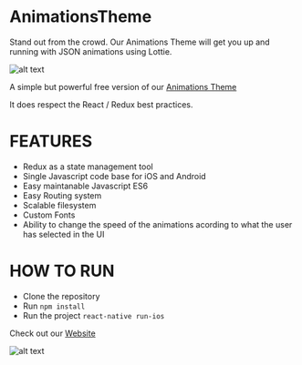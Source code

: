 # AnimationsTheme
Stand out from the crowd.
Our Animations Theme will get you up and running with JSON animations using Lottie.

![alt text](https://github.com/ReactCentral/AnimationsTheme/blob/master/gifs/presentation.gif "Final Product")


A simple but powerful free version of our [Animations Theme](http://animations.reactcentral.com/)

It does respect the React / Redux best practices.

# FEATURES 

* Redux as a state management tool
* Single Javascript code base for iOS and Android
* Easy maintanable Javascript ES6
* Easy Routing system
* Scalable filesystem
* Custom Fonts
* Ability to change the speed of the animations acording to what the user has selected in the UI

# HOW TO RUN

* Clone the repository
* Run ```npm install```
* Run the project ```react-native run-ios```


Check out our [Website](http://reactcentral.com)

![alt text](https://v.fastcdn.co/u/2ee63d04/14049763-0-reactcentral-logo-wh.png) 
